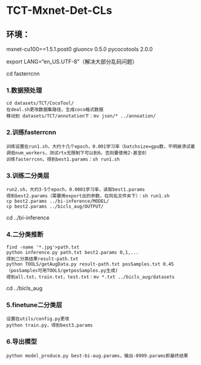 # TCT-Mxnet-Det-CLs

## 环境：
mxnet-cu100==1.5.1.post0
gluoncv            0.5.0
pycocotools        2.0.0

export LANG=“en_US.UTF-8”（解决大部分乱码问题）

cd fasterrcnn
### 1.数据预处理
    cd datasets/TCT/CocoTool/ 
    在deal.sh更改数据集路径，生成coco格式数据
    移动到 datasets/TCT/annotation下：mv json/* ../annoation/

### 2.训练fasterrcnn
    训练设置在run1.sh，大约十几个epoch，0.001学习率（batchsize=gpu数，不明崩溃试着调低num_workers，测试rtx无限制下可以到6，否则要使用2-甚至0）
    训练fasterrcnn，得到best1.params：sh run1.sh

### 3.训练二分类层
    run2.sh，大约3-5个epoch，0.0001学习率，读取best1.params
    得到best2.params（需要用export出的参数，在同名文件夹下）：sh run1.sh
    cp best2.params ../bi-inference/MODEL/
    cp best2.params ../bicls_aug/OUTPUT/

cd ../bi-inference
### 4.二分类推断
    find -name '*.jpg'>path.txt
    python inference.py path.txt best2.params 0,1,...
    得到二分类结果result-path.txt
    python TOOLS/getAugData.py result-path.txt posSamples.txt 0.45 （posSamples可用TOOLS/getposSamples.py生成)
    得到all.txt，train.txt，test.txt：mv *.txt ../bicls_aug/datasets

cd ../bicls_aug    
### 5.finetune二分类层
    设置在utils/config.py更改
    python train.py，得到best3.params

### 6.导出模型
    python model_produce.py best-bi-aug.params，输出-0999.params即最终结果
